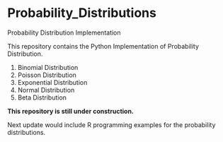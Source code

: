 # Probability_Distributions
Probability Distribution Implementation

This repository contains the Python Implementation of Probability Distribution.

1. Binomial Distribution
2. Poisson Distribution
3. Exponential Distribution
4. Normal Distribution
5. Beta Distribution

**This repository is still under construction.** 

Next update would include R programming examples for the probability distributions. 

